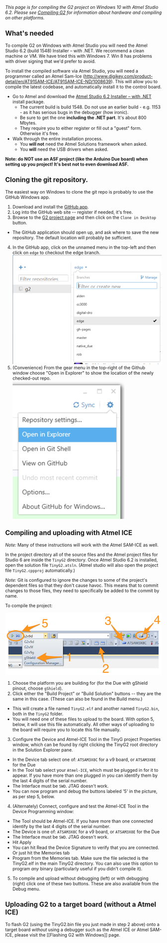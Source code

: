 _This page is for compiling the G2 project on Windows 10 with Atmel Studio 6.2. Please see [Compiling G2](Compiling-G2) for information about hardware and compiling on other platforms._

## What's needed

To compile G2 on Windows with Atmel Studio you will need the Atmel Studio 6.2 (build 1548) Installer – with .NET. We recommend a clean machine or VM. We have tried this with Windows 7. Win 8 has problems with driver signing that we'd prefer to avoid.

To install the compiled software via Atmel Studio, you will need a programmer called an Atmel Sam-Ice (http://www.digikey.com/product-detail/en/AT91SAM-ICE/AT91SAM-ICE-ND/1008639). This will allow you to compile the latest codebase, and automatically install it to the control board. 

* Go to Atmel and download the [Atmel Studio 6.2 Installer – with .NET](http://www.atmel.com/tools/atmelstudio.aspx) install package.
  * The current build is build 1548. Do not use an earlier build - e.g. 1153 - as it has serious bugs in the debugger (how ironic).
  * Be sure to get the one **including the .NET part**. It's about 800 Mbytes.
  * They require you to either register or fill out a "guest" form. Otherwise it's free.
* Walk through the entire installation process. 
  * You **will not** need the Atmel Solutions framework when asked.
  * You **will** need the USB drivers when asked.

**Note: do NOT use an ASF project (like the Arduino Due board) when setting up you project! It's best not to even download ASF.** 

## Cloning the git repository.

The easiest way on Windows to clone the git repo is probably to use the GitHub Windows app.

1. Download and install the [GitHub app](https://windows.github.com/).
2. Log into the GitHub web site -- register if needed, it's free.
3. Browse to the [G2 project page](https://github.com/synthetos/g2) and then click on the `Clone in Desktop` button.
  * The GitHub application should open up, and ask where to save the new repository. The default location will probably be sufficient.
4. In the GitHub app, click on the unnamed menu in the top-left and then click on `edge` to checkout the edge branch.<br/>
![Choose edge from the unnamed menu near the top-left of the GitHub window](images/Windows-GitHub-Edge-Branch.png)
5. (Convenience) From the gear menu in the top-right of the Github window choose "Open in Explorer" to show the location of the newly checked-out repo.<br/>
![From the gear menu in the top-right of the Github window choose "Open in Explorer"](images/Windows-Github-Open-in-Explorer.png)

## Compiling and uploading with Atmel ICE

_Note:_ Many of these instructions will work with the Atmel SAM-ICE as well.

In the project directory all of the source files and the Atmel project files for Studio 6 are inside the `TinyG2` directory. Once Atmel Studio 6.2 is installed, open the solution file `TinyG2.atsln`. (Atmel studio will also open the project file `TinyG2.cppproj` automatically.)

_Note:_ Git is configured to ignore the changes to some of the project's dependent files so that they don't cause havoc. This means that to commit changes to those files, they need to specifically be added to the commit by name.

To compile the project:

![](images/Windows-Choose-Build-And-Processor.png)

1. Choose the platform you are building for (for the Due with gShield pinout, choose `gShield`).
2. Click either the "Build Project" or "Build Solution" buttons -- they are the same in this case. (These can also be found in the Build menu.)
  * This will create a file named `TinyG2.elf` and another named `TinyG2.bin`, both in the `TinyG2` folder.
  * You will need one of these files to upload to the board. With option 5, below, it will use this file automatically. All other ways of uploading to the board will require you to locate this file manually.
3. Configure the Device and Atmel-ICE Tool in the TinyG project Properties window, which can be found by right clicking the TinyG2 root directory in the Solution Explorer pane.
  * In the Device tab select one of: `ATSAM3X8C` for a v9 board, or `ATSAM3X8E` for the Due
  * In the Tool tab select your `Atmel-ICE`, which must be plugged in for it to appear. If you have more than one plugged in you can identify them by the last 4 digits of the serial number.
  * The Interface must be `SWD`. JTAG doesn't work.
  * You can now program and debug the buttons labeled '5' in the picture, as per step 5, below.
4. (Alternately) Connect, configure and test the Atmel-ICE Tool in the Device Programming window: 
  * The Tool should be Atmel-ICE. If you have more than one connected identify by the last 4 digits of the serial number.
  * The Device is one of: `ATSAM3X8C` for a v9 board, or `ATSAM3X8E` for the Due
  * The Interface must be `SWD`. JTAG doesn't work.
  * Hit Apply
  * You can hit Read the Device Signature to verify that you are connected. Or just hit the Memories tab
  * Program from the Memories tab. Make sure the file selected is the TinyG2.elf in the main TinyG2 directory. You can also use this option to program _any_ binary (particularly useful if you didn't compile it).
5. To compile and upload without debugging (left) or with debugging (right) click one of these two buttons. These are also available from the Debug menu.

## Uploading G2 to a target board (without a Atmel ICE)

To flash G2 (using the TinyG2.bin file you just made in step 2 above) onto a target board _without_ using a debugger such as the Atmel ICE or Atmel SAM-ICE, please visit the [[Flashing G2 with Windows]] page.